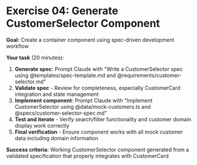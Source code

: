 # Exercise 04: Generate CustomerSelector Component

**Goal:** Create a container component using spec-driven development workflow

<v-clicks>

**Your task** (20 minutes):
1. **Generate spec**: Prompt Claude with "Write a CustomerSelector spec using @templates/spec-template.md and @requirements/customer-selector.md"
2. **Validate spec** - Review for completeness, especially CustomerCard integration and state management
3. **Implement component**: Prompt Claude with "Implement CustomerSelector using @data/mock-customers.ts and @specs/customer-selector-spec.md"
4. **Test and iterate** - Verify search/filter functionality and customer domain display work correctly
5. **Final verification** - Ensure component works with all mock customer data including domain information

</v-clicks>

<v-click>

**Success criteria:** Working CustomerSelector component generated from a validated specification that properly integrates with CustomerCard

</v-click>